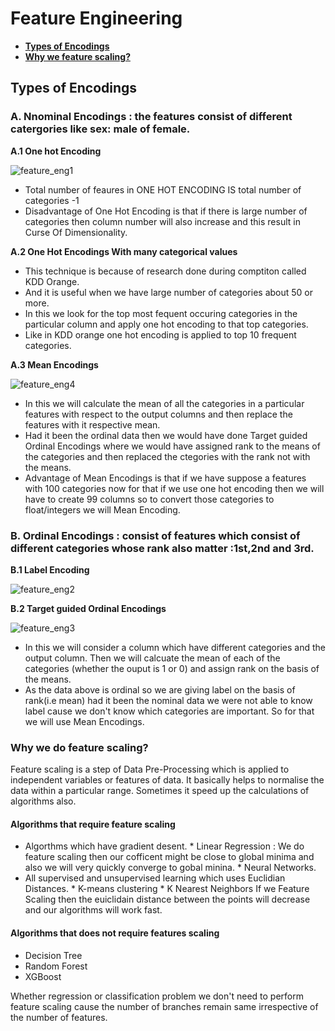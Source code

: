 
# Feature Engineering 

* [**Types of Encodings**]()
* [**Why we feature scaling?**]()
## Types of Encodings 
    
  ### A. Nnominal Encodings : the features consist of different catergories like sex: male of female.
    
   **A.1 One hot Encoding**
   
   ![feature_eng1](https://user-images.githubusercontent.com/44902363/95049725-f74b3a00-0707-11eb-9f31-4f75c1da17f5.png)

   * Total number of feaures in ONE HOT ENCODING IS total number of categories -1
   * Disadvantage of One Hot Encoding is that if there is large number of categories then column 
          number will also increase and this result in Curse Of Dimensionality.
        
   **A.2 One Hot Encodings With many categorical values**
        
   * This technique is because of research done during comptiton called KDD Orange. 
   * And it is useful when we have large number of categories about 50 or more.
   * In this we look for the top most fequent occuring categories in the particular
        column and apply one hot encoding to that top categories. 
   * Like in KDD orange one hot encoding is applied to top 10 frequent categories.
        
        
        
   **A.3 Mean Encodings**
   
   ![feature_eng4](https://user-images.githubusercontent.com/44902363/95059273-47c99400-0716-11eb-8dc8-a6e59a8db824.png)
        
   * In this we will calculate the mean of all the categories in a particular features with respect to the 
        output columns and then replace the features with it respective mean.
   * Had it been the ordinal data then we would have done Target guided Ordinal Encodings where we would 
        have assigned rank to the means of the categories and then replaced the ctegories with the rank not with
        the means.
   * Advantage of Mean Encodings is that if we have suppose a features with 100 categories now for that if we 
        use one hot encoding then we will have to create 99 columns so to convert those categories to
        float/integers we will Mean Encoding.
        

  ### B. Ordinal Encodings : consist of features which consist of different categories whose rank also matter :1st,2nd and 3rd.
     
   **B.1  Label Encoding**
   
   ![feature_eng2](https://user-images.githubusercontent.com/44902363/95050931-07641900-070a-11eb-814f-ff35872c2415.png)
   
   
  **B.2 Target guided Ordinal Encodings**
  
![feature_eng3](https://user-images.githubusercontent.com/44902363/95056859-f10e8b00-0712-11eb-9db7-8ac5e4ef1cba.png)

   * In this we will consider a column which have different categories and the output column. Then we will 
        calcuate the  mean of each of the categories (whether the ouput is 1 or 0) and assign rank on the 
        basis of the means.
   * As the data above is ordinal so we are giving label on the basis of rank(i.e mean) had it been the 
        nominal data we  were not able to know label cause we don't know which categories are important. 
        So for that we will use Mean Encodings.
        
        
### Why we do feature scaling?
Feature scaling is a step of Data Pre-Processing which is applied to independent variables or features of data. 
 It basically helps to normalise the data within a particular range. Sometimes it speed up the calculations of 
    algorithms also.

#### Algorithms that require feature scaling 

   * Algorthms which have gradient desent.
           * Linear Regression : We do feature scaling then our cofficent might be close to global minima and also 
           we will very quickly converge to gobal minina.
           * Neural Networks.
   * All supervised and unsupervised learning which uses Euclidian Distances.
          * K-means clustering
          * K Nearest Neighbors
        If we Feature Scaling then the euiclidain distance between the points will decrease and our algorithms 
        will work fast.
        
#### Algorithms that does not require features scaling
    
   * Decision Tree
   * Random Forest
   * XGBoost
      
   Whether regression or classification problem we don't need to perform feature scaling cause the number of 
    branches remain same irrespective of the number of features.
    
        
